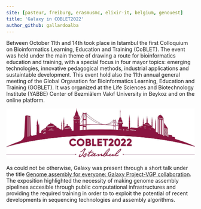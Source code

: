 ```yaml
---
site: [pasteur, freiburg, erasmusmc, elixir-it, belgium, genouest]
title: 'Galaxy in COBLET2022'
author_github: gallardoalba
---
```


Between October 11th and 14th took place in Istambul the first Colloquium on Bioinformatics Learning, Education and Training (CoBLET). The event was held under the main theme of drawing a route for bioinformatics education and training, with a special focus in four mayor topics: emerging technologies, innovative pedagogical methods, industrial applications and sustaintable development. This event hold also the 11th annual general meeting of the Global Orgasation for Bioinformatics Learning, Education and Training (GOBLET). It was organized at the Life Sciences and Biotechnology Institute (YABBE) Center of Bezmiâlem Vakıf University in Beykoz and on the online platform.
    
![COBLET logo](/assets/media/goblet.jpg)
    
As could not be otherwise, Galaxy was present through a short talk under the title [Genome assembly for everyone: Galaxy Project-VGP collaboration](https://gallardoalba.github.io/COBLET2022/). The exposition highlighted the necessity of making genome assembly pipelines accesible through public computational infrastructures and providing the required training in order to to exploit the potential of recent developments in sequencing technologies and assembly algorithms.